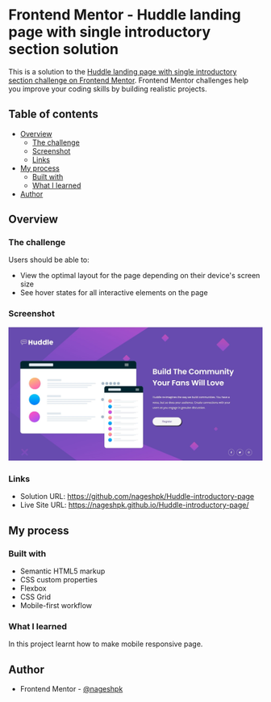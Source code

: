 # Frontend Mentor - Huddle landing page with single introductory section solution

This is a solution to the [Huddle landing page with single introductory section challenge on Frontend Mentor](https://www.frontendmentor.io/challenges/huddle-landing-page-with-a-single-introductory-section-B_2Wvxgi0). Frontend Mentor challenges help you improve your coding skills by building realistic projects. 

## Table of contents

- [Overview](#overview)
  - [The challenge](#the-challenge)
  - [Screenshot](#screenshot)
  - [Links](#links)
- [My process](#my-process)
  - [Built with](#built-with)
  - [What I learned](#what-i-learned)
- [Author](#author)

## Overview

### The challenge

Users should be able to:

- View the optimal layout for the page depending on their device's screen size
- See hover states for all interactive elements on the page

### Screenshot

![](./screenshot.jpg)


### Links

- Solution URL: https://github.com/nageshpk/Huddle-introductory-page
- Live Site URL: https://nageshpk.github.io/Huddle-introductory-page/

## My process

### Built with

- Semantic HTML5 markup
- CSS custom properties
- Flexbox
- CSS Grid
- Mobile-first workflow


### What I learned

In this project learnt how to make mobile responsive page. 


## Author

- Frontend Mentor - [@nageshpk](https://www.frontendmentor.io/profile/nageshpk)

